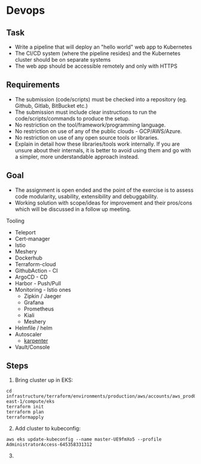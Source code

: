 # Devops

## Task

- Write a pipeline that will deploy an "hello world" web app to Kubernetes
- The CI/CD system (where the pipeline resides) and the Kubernetes cluster should be on separate systems
- The web app should be accessible remotely and only with HTTPS

## Requirements

- The submission (code/scripts) must be checked into a repository (eg. Github, Gitlab, BitBucket etc.) 
- The submission must include clear instructions to run the code/scripts/commands to produce the setup. 
- No restriction on the tool/framework/programming language. 
- No restriction on use of any of the public clouds - GCP/AWS/Azure. 
- No restriction on use of any open source tools or libraries. 
- Explain in detail how these libraries/tools work internally. If you are unsure about their internals, it is better to avoid using them and go with a simpler, more understandable approach instead.

## Goal
- The assignment is open ended and the point of the exercise is to assess code modularity, usability, extensibility and debuggability. 
- Working solution with scope/ideas for improvement and their pros/cons which will be discussed in a follow up meeting.

Tooling
- Teleport
- Cert-manager
- Istio
- Meshery
- Dockerhub
- Terraform-cloud
- GithubAction - CI
- ArgoCD - CD
- Harbor - Push/Pull
- Monitoring - Istio ones
  - Zipkin / Jaeger
  - Grafana
  - Prometheus
  - Kiali
  - Meshery
- Helmfile / helm
- Autoscaler
  - [karpenter](https://github.com/aws/karpenter) 
- Vault/Console

## Steps
1. Bring cluster up in EKS:
```
cd infrastructure/terraform/environments/production/aws/accounts/aws_prod01/regions/us-east-1/compute/eks
terraform init
terraform plan
terraformapply 
```
2. Add cluster to kubeconfig:
```
aws eks update-kubeconfig --name master-UE9fmXo5 --profile AdministratorAccess-645358331312
```

3.
